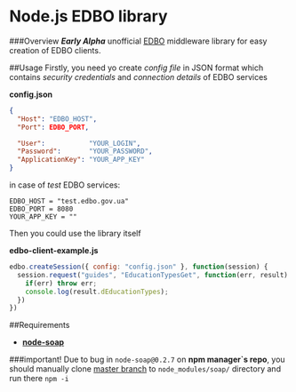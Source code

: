 Node.js EDBO library
=================

###Overview
**_Early Alpha_** unofficial [EDBO](http://edbo.gov.ua/) middleware library for easy creation of EDBO clients.

##Usage
Firstly, you need yo create *config file* in JSON format which contains *security credentials* and *connection details* of EDBO services

**config.json**
```json
{
  "Host": "EDBO_HOST",
  "Port": EDBO_PORT,

  "User":           "YOUR_LOGIN",
  "Password":       "YOUR_PASSWORD",
  "ApplicationKey": "YOUR_APP_KEY"
}
```

in case of *test* EDBO services:
```
EDBO_HOST = "test.edbo.gov.ua"
EDBO_PORT = 8080
YOUR_APP_KEY = ""
```

Then you could use the library itself

**edbo-client-example.js**
```javascript
edbo.createSession({ config: "config.json" }, function(session) {
  session.request("guides", "EducationTypesGet", function(err, result) {
    if(err) throw err;
    console.log(result.dEducationTypes);
  })
})
```

##Requirements
* [**node-soap**](https://github.com/milewise/node-soap)

###important!
Due to bug in `node-soap@0.2.7` on **npm manager\`s repo**, you should manually clone [master branch](https://github.com/milewise/node-soap) to `node_modules/soap/` directory and run there `npm -i`